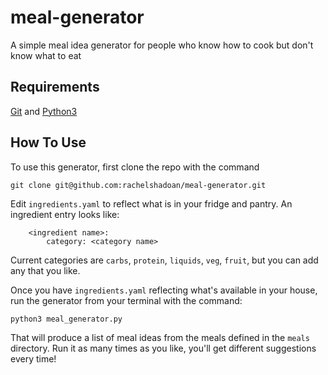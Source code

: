 # meal-generator
A simple meal idea generator for people who know how to cook but don't know what to eat

## Requirements

[Git](https://git-scm.com/) and [Python3](https://www.python.org/download/releases/3.0/)

## How To Use

To use this generator, first clone the repo with the command

```git clone git@github.com:rachelshadoan/meal-generator.git```

Edit `ingredients.yaml` to reflect what is in your fridge and pantry. An ingredient entry looks like:
```
    <ingredient name>:
        category: <category name>
```

Current categories are `carbs`, `protein`, `liquids`, `veg`, `fruit`, but you can add any that you like.

Once you have `ingredients.yaml` reflecting what's available in your house, run the generator from your terminal with the command:

```python3 meal_generator.py```

That will produce a list of meal ideas from the meals defined in the `meals` directory. Run it as many times as you like,
you'll get different suggestions every time!